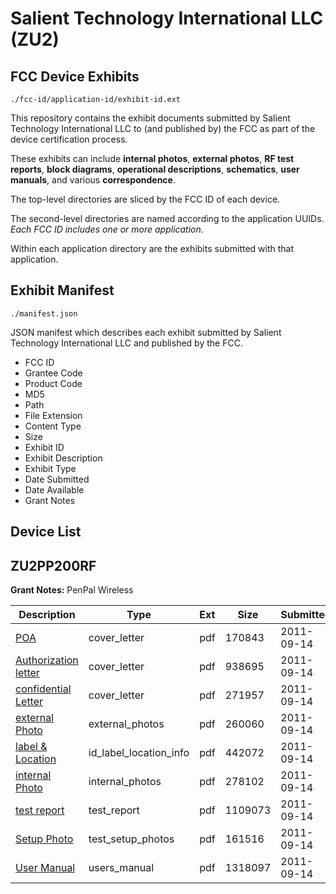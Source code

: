 # Salient Technology International LLC (ZU2)
## FCC Device Exhibits

```
./fcc-id/application-id/exhibit-id.ext
```

This repository contains the exhibit documents submitted by Salient Technology International LLC to (and published by) the FCC as part of the device certification process.

These exhibits can include **internal photos**, **external photos**, **RF test reports**, **block diagrams**, **operational descriptions**, **schematics**, **user manuals**, and various **correspondence**.

The top-level directories are sliced by the FCC ID of each device.

The second-level directories are named according to the application UUIDs. *Each FCC ID includes one or more application.*

Within each application directory are the exhibits submitted with that application. 

## Exhibit Manifest

```
./manifest.json
```

JSON manifest which describes each exhibit submitted by Salient Technology International LLC and published by the FCC.

- FCC ID
- Grantee Code
- Product Code
- MD5
- Path
- File Extension
- Content Type
- Size
- Exhibit ID
- Exhibit Description
- Exhibit Type
- Date Submitted
- Date Available
- Grant Notes

## Device List
## ZU2PP200RF
**Grant Notes:** PenPal Wireless

| Description | Type | Ext | Size | Submitted | Available |
| ----------- | ---- | --- | ---- | --------- | --------- |
| [POA](ZU2PP200RF/5778da996c46634dfece608a4d3ba590/1541502.pdf) | cover_letter | pdf | 170843 | 2011-09-14 | 2011-09-14 |
| [Authorization letter](ZU2PP200RF/5778da996c46634dfece608a4d3ba590/1541503.pdf) | cover_letter | pdf | 938695 | 2011-09-14 | 2011-09-14 |
| [confidential Letter](ZU2PP200RF/5778da996c46634dfece608a4d3ba590/1541504.pdf) | cover_letter | pdf | 271957 | 2011-09-14 | 2011-09-14 |
| [external Photo](ZU2PP200RF/5778da996c46634dfece608a4d3ba590/1541508.pdf) | external_photos | pdf | 260060 | 2011-09-14 | 2011-09-14 |
| [label & Location](ZU2PP200RF/5778da996c46634dfece608a4d3ba590/1541509.pdf) | id_label_location_info | pdf | 442072 | 2011-09-14 | 2011-09-14 |
| [internal Photo](ZU2PP200RF/5778da996c46634dfece608a4d3ba590/1541510.pdf) | internal_photos | pdf | 278102 | 2011-09-14 | 2011-09-14 |
| [test report](ZU2PP200RF/5778da996c46634dfece608a4d3ba590/1541511.pdf) | test_report | pdf | 1109073 | 2011-09-14 | 2011-09-14 |
| [Setup Photo](ZU2PP200RF/5778da996c46634dfece608a4d3ba590/1541512.pdf) | test_setup_photos | pdf | 161516 | 2011-09-14 | 2011-09-14 |
| [User Manual](ZU2PP200RF/5778da996c46634dfece608a4d3ba590/1541513.pdf) | users_manual | pdf | 1318097 | 2011-09-14 | 2011-09-14 |
